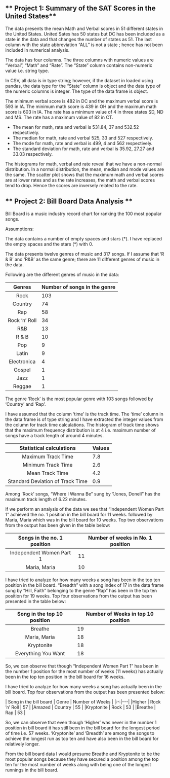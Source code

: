

## ** Project 1: Summary of the SAT Scores in the United States**

The data presents the mean Math and Verbal scores in 51 different states in the United States. United Sates has 50 states but DC has been included as a state in the data and that changes the number of states as 51. The last column with the state abbreviation  “ALL” is not a state ; hence has not been included in numerical analysis.

The data has four columns. The three columns with numeric values are “Verbal”, “Math” and “Rate”. The “State” column contains non-numeric value i.e. string type. 

In CSV, all data is in type string; however, if the dataset in loaded using pandas, the data type for the “State” column is object and the data type of the numeric columns is integer. The type of the data frame is object.

The minimum verbal score is 482 in DC and the maximum verbal score is 593 in IA. The minimum math score is 439 in OH and the maximum math score is 603 in IA.
The rate has a minimum value of 4 in three states SD, ND and MS. The rate has a maximum value of 82 in CT.

* The mean for math, rate and verbal is 531.84, 37 and 532.52 respectively.
* The median for math, rate and verbal 525, 33 and 527 respectively.
* The mode for math, rate and verbal is 499, 4 and 562 respectively.
* The standard deviation for math, rate and verbal is 35.92, 27.27 and 33.03 respectively.

The histograms for math, verbal and rate reveal that we have a non-normal distribution. In a normal distribution, the mean, median and mode values are the same. 
The scatter plot shows that the maximum math and verbal scores are at lower rates and as the rate increases, the math and verbal scores tend to drop. Hence the scores are inversely related to the rate.








## ** Project 2: Bill Board Data Analysis **


Bill Board is a music industry record chart for ranking the 100 most popular songs.

Assumptions: 

The data contains a number of empty spaces and stars (\*). I have replaced the empty spaces and the stars (\*) with 0.

The data presents twelve genres of music and 317 songs. If I assume that ‘R & B’ and ‘R&B’ as the same genre; there are 11 different genres of music in the data. 

Following are the different genres of music in the data:

| Genres | Number of songs in the genre |
|:-:|---|
|Rock	| 103 |
|Country	| 74 |
|Rap	| 58 |
|Rock ’n’ Roll	| 34 |
|R&B	| 13 |
|R & B	| 10 |
|Pop 	| 9 |
|Latin	| 9 |
|Electronica	| 4 |
|Gospel	| 1 |
|Jazz	| 1 |
|Reggae	| 1 |

The genre ‘Rock’ is the most popular genre with 103 songs followed by ‘Country’ and ‘Rap’.

I have assumed that the column ‘time’ is the track time. The ‘time’ column in the data frame is of type string and I have extracted the integer values from the column for track time calculations. The histogram of track time shows that the maximum frequency distribution is at 4 i.e. maximum number of songs have a track length of around 4 minutes.


| Statistical calculations | Values |
|:-:|---|
|Maximum Track Time	| 7.8 |
|Minimum Track Time	| 2.6 |
|Mean Track Time 	| 4.2 |
|Standard Deviation of Track Time	| 0.9 |


Among ‘Rock’ songs, “Where I Wanna Be” sung by “Jones, Donell” has the maximum track length of 6.22 minutes.

If we perform an analysis of the data we see that “Independent Women Part 1” achieved the no. 1 position in the bill board for 11 weeks. followed by Maria, Maria which was in the bill board for 10 weeks. Top two observations from the output has been given in the table below: 


| Songs in the no. 1 position | Number of weeks in No. 1 position |
|:-:|---|
|Independent Women Part 1 | 11 |
|Maria, Maria	| 10 |


I have tried to analyze for how many weeks a song has been in the top ten position in the bill board.
“Breadth” with a song index of 17 in the data frame sung by “Hill, Faith” belonging to the genre “Rap” has been in the top ten position for 19 weeks.
Top four observations from the output has been presented in the table below:


| Song in the top 10 position | Number of Weeks in top 10 position |
|:-:|---|
| Breathe | 19 |
|Maria, Maria	| 18 |
| Kryptonite	| 18 |
|Everything You Want | 18 |


So, we can observe that though “Independent Women Part 1” has been in the number 1 position for the most number of weeks (11 weeks) has actually been in the top ten position in the bill board for 16 weeks.

I have tried to analyze for how many weeks a song has actually been in the bill board. Top four observations from the output has been presented below:


| Song in the bill board | Genre | Number of Weeks |
|:-:|---|
|Higher	| Rock ’n’ Roll | 57 |
|Amazed	| Country | 55 |
|Kryptonite	| Rock | 53 |
|Breathe	| Rap | 53 |

So, we can observe that  even though ‘Higher’  was never in the number 1 position in bill board it has still been in the bill board for the longest period of time i.e. 57 weeks. ‘Kryptonite’ and ‘Breadth’ are among the songs to achieve the longest run as top ten and have also been in the bill board for relatively longer.

From the bill board data I would presume Breathe and Kryptonite to be the most popular songs because they have secured a position among the top ten for the most number of weeks along with being one of the longest runnings in the bill board.









